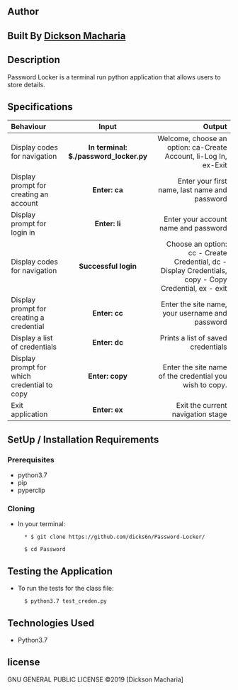 ## Author

## Built By [Dickson Macharia](https://github.com/dicks6n/password-locker)

## Description
Password Locker is a terminal run python application that allows users to store details.
## Specifications
| Behaviour | Input | Output |
| :---------------- | :---------------: | ------------------: |
| Display codes for navigation | **In terminal: $./password_locker.py** | Welcome, choose an option: ca-Create Account, li-Log In, ex-Exit |
| Display prompt for creating an account | **Enter: ca** | Enter your first name, last name and password |
| Display prompt for login in | **Enter: li** | Enter your account name and password |
| Display codes for navigation | **Successful login** | Choose an option: cc - Create Credential, dc - Display Credentials, copy - Copy Credential, ex - exit |
| Display prompt for creating a credential | **Enter: cc** | Enter the site name, your username and password |
| Display a list of credentials | **Enter: dc** | Prints a list of saved credentials |
| Display prompt for which credential to copy | **Enter: copy** | Enter the site name of the credential you wish to copy. |
| Exit application | **Enter: ex** | Exit the current navigation stage |

## SetUp / Installation Requirements
### Prerequisites
* python3.7
* pip
* pyperclip


### Cloning
* In your terminal:
        
        * $ git clone https://github.com/dicks6n/Password-Locker/

        $ cd Password

## Testing the Application
* To run the tests for the class file:

        $ python3.7 test_creden.py
        
## Technologies Used
* Python3.7

## license
GNU GENERAL PUBLIC LICENSE &copy;2019 [Dickson Macharia]
